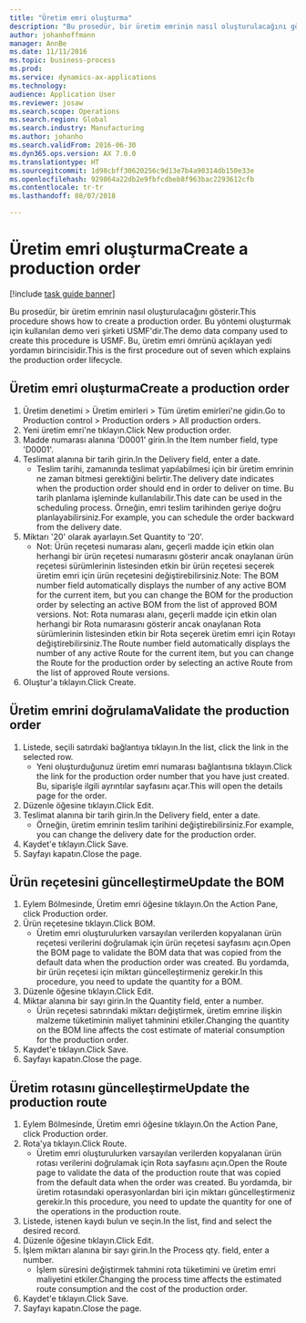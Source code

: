 ```yaml
---
title: "Üretim emri oluşturma"
description: "Bu prosedür, bir üretim emrinin nasıl oluşturulacağını gösterir."
author: johanhoffmann
manager: AnnBe
ms.date: 11/11/2016
ms.topic: business-process
ms.prod: 
ms.service: dynamics-ax-applications
ms.technology: 
audience: Application User
ms.reviewer: josaw
ms.search.scope: Operations
ms.search.region: Global
ms.search.industry: Manufacturing
ms.author: johanho
ms.search.validFrom: 2016-06-30
ms.dyn365.ops.version: AX 7.0.0
ms.translationtype: HT
ms.sourcegitcommit: 1d98cbff30620256c9d13e7b4a90314db150e33e
ms.openlocfilehash: 929864a22db2e9fbfcdbeb8f963bac2293612cfb
ms.contentlocale: tr-tr
ms.lasthandoff: 08/07/2018

---
```

# <a name="create-a-production-order"></a><span data-ttu-id="3b715-103">Üretim emri oluşturma</span><span class="sxs-lookup"><span data-stu-id="3b715-103">Create a production order</span></span>

[!include [task guide banner](../../includes/task-guide-banner.md)]

<span data-ttu-id="3b715-104">Bu prosedür, bir üretim emrinin nasıl oluşturulacağını gösterir.</span><span class="sxs-lookup"><span data-stu-id="3b715-104">This procedure shows how to create a production order.</span></span> <span data-ttu-id="3b715-105">Bu yöntemi oluşturmak için kullanılan demo veri şirketi USMF'dir.</span><span class="sxs-lookup"><span data-stu-id="3b715-105">The demo data company used to create this procedure is USMF.</span></span> <span data-ttu-id="3b715-106">Bu, üretim emri ömrünü açıklayan yedi yordamın birincisidir.</span><span class="sxs-lookup"><span data-stu-id="3b715-106">This is the first procedure out of seven which explains the production order lifecycle.</span></span>


## <a name="create-a-production-order"></a><span data-ttu-id="3b715-107">Üretim emri oluşturma</span><span class="sxs-lookup"><span data-stu-id="3b715-107">Create a production order</span></span>
1. <span data-ttu-id="3b715-108">Üretim denetimi > Üretim emirleri > Tüm üretim emirleri'ne gidin.</span><span class="sxs-lookup"><span data-stu-id="3b715-108">Go to Production control > Production orders > All production orders.</span></span>
2. <span data-ttu-id="3b715-109">Yeni üretim emri'ne tıklayın.</span><span class="sxs-lookup"><span data-stu-id="3b715-109">Click New production order.</span></span>
3. <span data-ttu-id="3b715-110">Madde numarası alanına 'D0001' girin.</span><span class="sxs-lookup"><span data-stu-id="3b715-110">In the Item number field, type 'D0001'.</span></span>
4. <span data-ttu-id="3b715-111">Teslimat alanına bir tarih girin.</span><span class="sxs-lookup"><span data-stu-id="3b715-111">In the Delivery field, enter a date.</span></span>
    * <span data-ttu-id="3b715-112">Teslim tarihi, zamanında teslimat yapılabilmesi için bir üretim emrinin ne zaman bitmesi gerektiğini belirtir.</span><span class="sxs-lookup"><span data-stu-id="3b715-112">The delivery date indicates when the production order should end in order to deliver on time.</span></span> <span data-ttu-id="3b715-113">Bu tarih planlama işleminde kullanılabilir.</span><span class="sxs-lookup"><span data-stu-id="3b715-113">This date can be used in the scheduling process.</span></span> <span data-ttu-id="3b715-114">Örneğin, emri teslim tarihinden geriye doğru planlayabilirsiniz.</span><span class="sxs-lookup"><span data-stu-id="3b715-114">For example, you can schedule the order backward from the delivery date.</span></span>  
5. <span data-ttu-id="3b715-115">Miktarı '20' olarak ayarlayın.</span><span class="sxs-lookup"><span data-stu-id="3b715-115">Set Quantity to '20'.</span></span>
    * <span data-ttu-id="3b715-116">Not: Ürün reçetesi numarası alanı, geçerli madde için etkin olan herhangi bir ürün reçetesi numarasını gösterir ancak onaylanan ürün reçetesi sürümlerinin listesinden etkin bir ürün reçetesi seçerek üretim emri için ürün reçetesini değiştirebilirsiniz.</span><span class="sxs-lookup"><span data-stu-id="3b715-116">Note: The BOM number field automatically displays the number of any active BOM for the current item, but you can change the BOM for the production order by selecting an active BOM from the list of approved BOM versions.</span></span>    <span data-ttu-id="3b715-117">Not: Rota numarası alanı, geçerli madde için etkin olan herhangi bir Rota numarasını gösterir ancak onaylanan Rota sürümlerinin listesinden etkin bir Rota seçerek üretim emri için Rotayı değiştirebilirsiniz.</span><span class="sxs-lookup"><span data-stu-id="3b715-117">The Route number field automatically displays the number of any active Route for the current item, but you can change the Route for the production order by selecting an active Route from the list of approved Route versions.</span></span>  
6. <span data-ttu-id="3b715-118">Oluştur'a tıklayın.</span><span class="sxs-lookup"><span data-stu-id="3b715-118">Click Create.</span></span>

## <a name="validate-the-production-order"></a><span data-ttu-id="3b715-119">Üretim emrini doğrulama</span><span class="sxs-lookup"><span data-stu-id="3b715-119">Validate the production order</span></span>
1. <span data-ttu-id="3b715-120">Listede, seçili satırdaki bağlantıya tıklayın.</span><span class="sxs-lookup"><span data-stu-id="3b715-120">In the list, click the link in the selected row.</span></span>
    * <span data-ttu-id="3b715-121">Yeni oluşturduğunuz üretim emri numarası bağlantısına tıklayın.</span><span class="sxs-lookup"><span data-stu-id="3b715-121">Click the link for the production order number that you have just created.</span></span> <span data-ttu-id="3b715-122">Bu, siparişle ilgili ayrıntılar sayfasını açar.</span><span class="sxs-lookup"><span data-stu-id="3b715-122">This will open the details page for the order.</span></span>  
2. <span data-ttu-id="3b715-123">Düzenle öğesine tıklayın.</span><span class="sxs-lookup"><span data-stu-id="3b715-123">Click Edit.</span></span>
3. <span data-ttu-id="3b715-124">Teslimat alanına bir tarih girin.</span><span class="sxs-lookup"><span data-stu-id="3b715-124">In the Delivery field, enter a date.</span></span>
    * <span data-ttu-id="3b715-125">Örneğin, üretim emrinin teslim tarihini değiştirebilirsiniz.</span><span class="sxs-lookup"><span data-stu-id="3b715-125">For example, you can change the delivery date for the production order.</span></span>  
4. <span data-ttu-id="3b715-126">Kaydet'e tıklayın.</span><span class="sxs-lookup"><span data-stu-id="3b715-126">Click Save.</span></span>
5. <span data-ttu-id="3b715-127">Sayfayı kapatın.</span><span class="sxs-lookup"><span data-stu-id="3b715-127">Close the page.</span></span>

## <a name="update-the-bom"></a><span data-ttu-id="3b715-128">Ürün reçetesini güncelleştirme</span><span class="sxs-lookup"><span data-stu-id="3b715-128">Update the BOM</span></span>
1. <span data-ttu-id="3b715-129">Eylem Bölmesinde, Üretim emri öğesine tıklayın.</span><span class="sxs-lookup"><span data-stu-id="3b715-129">On the Action Pane, click Production order.</span></span>
2. <span data-ttu-id="3b715-130">Ürün reçetesine tıklayın.</span><span class="sxs-lookup"><span data-stu-id="3b715-130">Click BOM.</span></span>
    * <span data-ttu-id="3b715-131">Üretim emri oluşturulurken varsayılan verilerden kopyalanan ürün reçetesi verilerini doğrulamak için ürün reçetesi sayfasını açın.</span><span class="sxs-lookup"><span data-stu-id="3b715-131">Open the BOM page to validate the BOM data that was copied from the default data when the production order was created.</span></span> <span data-ttu-id="3b715-132">Bu yordamda, bir ürün reçetesi için miktarı güncelleştirmeniz gerekir.</span><span class="sxs-lookup"><span data-stu-id="3b715-132">In this procedure, you need to update the quantity for a BOM.</span></span>  
3. <span data-ttu-id="3b715-133">Düzenle öğesine tıklayın.</span><span class="sxs-lookup"><span data-stu-id="3b715-133">Click Edit.</span></span>
4. <span data-ttu-id="3b715-134">Miktar alanına bir sayı girin.</span><span class="sxs-lookup"><span data-stu-id="3b715-134">In the Quantity field, enter a number.</span></span>
    * <span data-ttu-id="3b715-135">Ürün reçetesi satırındaki miktarı değiştirmek, üretim emrine ilişkin malzeme tüketiminin maliyet tahminini etkiler.</span><span class="sxs-lookup"><span data-stu-id="3b715-135">Changing the quantity on the BOM line affects the cost estimate of material consumption for the production order.</span></span>  
5. <span data-ttu-id="3b715-136">Kaydet'e tıklayın.</span><span class="sxs-lookup"><span data-stu-id="3b715-136">Click Save.</span></span>
6. <span data-ttu-id="3b715-137">Sayfayı kapatın.</span><span class="sxs-lookup"><span data-stu-id="3b715-137">Close the page.</span></span>

## <a name="update-the-production-route"></a><span data-ttu-id="3b715-138">Üretim rotasını güncelleştirme</span><span class="sxs-lookup"><span data-stu-id="3b715-138">Update the production route</span></span>
1. <span data-ttu-id="3b715-139">Eylem Bölmesinde, Üretim emri öğesine tıklayın.</span><span class="sxs-lookup"><span data-stu-id="3b715-139">On the Action Pane, click Production order.</span></span>
2. <span data-ttu-id="3b715-140">Rota'ya tıklayın.</span><span class="sxs-lookup"><span data-stu-id="3b715-140">Click Route.</span></span>
    * <span data-ttu-id="3b715-141">Üretim emri oluşturulurken varsayılan verilerden kopyalanan ürün rotası verilerini doğrulamak için Rota sayfasını açın.</span><span class="sxs-lookup"><span data-stu-id="3b715-141">Open the Route page to validate the data of the production route that was copied from the default data when the order was created.</span></span> <span data-ttu-id="3b715-142">Bu yordamda, bir üretim rotasındaki operasyonlardan biri için miktarı güncelleştirmeniz gerekir.</span><span class="sxs-lookup"><span data-stu-id="3b715-142">In this procedure, you need to update the quantity for one of the operations in the production route.</span></span>  
3. <span data-ttu-id="3b715-143">Listede, istenen kaydı bulun ve seçin.</span><span class="sxs-lookup"><span data-stu-id="3b715-143">In the list, find and select the desired record.</span></span>
4. <span data-ttu-id="3b715-144">Düzenle öğesine tıklayın.</span><span class="sxs-lookup"><span data-stu-id="3b715-144">Click Edit.</span></span>
5. <span data-ttu-id="3b715-145">İşlem miktarı alanına bir sayı girin.</span><span class="sxs-lookup"><span data-stu-id="3b715-145">In the Process qty. field, enter a number.</span></span>
    * <span data-ttu-id="3b715-146">İşlem süresini değiştirmek tahmini rota tüketimini ve üretim emri maliyetini etkiler.</span><span class="sxs-lookup"><span data-stu-id="3b715-146">Changing the process time affects the estimated route consumption and the cost of the production order.</span></span>  
6. <span data-ttu-id="3b715-147">Kaydet'e tıklayın.</span><span class="sxs-lookup"><span data-stu-id="3b715-147">Click Save.</span></span>
7. <span data-ttu-id="3b715-148">Sayfayı kapatın.</span><span class="sxs-lookup"><span data-stu-id="3b715-148">Close the page.</span></span>

